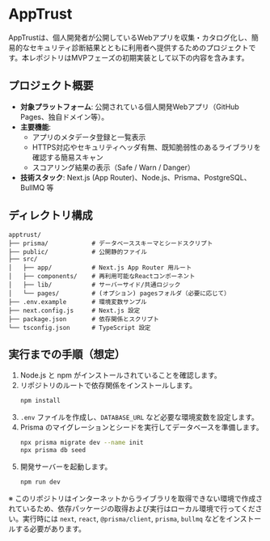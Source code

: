 # AppTrust

AppTrustは、個人開発者が公開しているWebアプリを収集・カタログ化し、簡易的なセキュリティ診断結果とともに利用者へ提供するためのプロジェクトです。本レポジトリはMVPフェーズの初期実装として以下の内容を含みます。

## プロジェクト概要

- **対象プラットフォーム**: 公開されている個人開発Webアプリ（GitHub Pages、独自ドメイン等）。
- **主要機能**:
  - アプリのメタデータ登録と一覧表示
  - HTTPS対応やセキュリティヘッダ有無、既知脆弱性のあるライブラリを確認する簡易スキャン
  - スコアリング結果の表示（Safe / Warn / Danger）
- **技術スタック**: Next.js (App Router)、Node.js、Prisma、PostgreSQL、BullMQ 等

## ディレクトリ構成

```
apptrust/
├── prisma/            # データベーススキーマとシードスクリプト
├── public/            # 公開静的ファイル
├── src/
│   ├── app/           # Next.js App Router 用ルート
│   ├── components/    # 再利用可能なReactコンポーネント
│   ├── lib/           # サーバーサイド/共通ロジック
│   └── pages/         # (オプション) pagesフォルダ（必要に応じて）
├── .env.example       # 環境変数サンプル
├── next.config.js     # Next.js 設定
├── package.json       # 依存関係とスクリプト
└── tsconfig.json      # TypeScript 設定
```

## 実行までの手順（想定）

1. Node.js と npm がインストールされていることを確認します。
2. リポジトリのルートで依存関係をインストールします。
   ```bash
   npm install
   ```
3. `.env` ファイルを作成し、`DATABASE_URL` など必要な環境変数を設定します。
4. Prisma のマイグレーションとシードを実行してデータベースを準備します。
   ```bash
   npx prisma migrate dev --name init
   npx prisma db seed
   ```
5. 開発サーバーを起動します。
   ```bash
   npm run dev
   ```

※ このリポジトリはインターネットからライブラリを取得できない環境で作成されているため、依存パッケージの取得および実行はローカル環境で行ってください。実行時には `next`, `react`, `@prisma/client`, `prisma`, `bullmq` などをインストールする必要があります。
